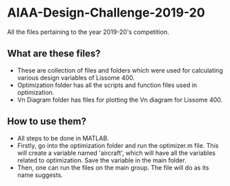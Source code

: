 # AIAA-Design-Challenge-2019-20
All the files pertaining to the year 2019-20's competition.

## What are these files?
- These are collection of files and folders which were used for calculating various design variables of Lissome 400.
- Optimization folder has all the scripts and function files used in optimization.
- Vn Diagram folder has files for plotting the Vn diagram for Lissome 400.

## How to use them? 
- All steps to be done in MATLAB.
- Firstly, go into the optimization folder and run the optimizer.m file. This will create a variable named 'aircraft', which will have all the variables related to optimization. Save the variable in the main folder.
- Then, one can run the files on the main group. The file will do as its name suggests.
